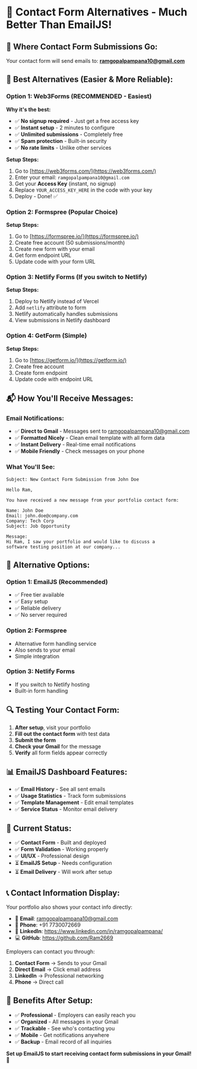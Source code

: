 # 📧 Contact Form Alternatives - Much Better Than EmailJS!

## 🎯 **Where Contact Form Submissions Go:**

Your contact form will send emails to: **ramgopalpampana10@gmail.com**

## 🚀 **Best Alternatives (Easier & More Reliable):**

### **Option 1: Web3Forms (RECOMMENDED - Easiest)**

**Why it's the best:**
- ✅ **No signup required** - Just get a free access key
- ✅ **Instant setup** - 2 minutes to configure
- ✅ **Unlimited submissions** - Completely free
- ✅ **Spam protection** - Built-in security
- ✅ **No rate limits** - Unlike other services

**Setup Steps:**
1. Go to [https://web3forms.com/](https://web3forms.com/)
2. Enter your email: `ramgopalpampana10@gmail.com`
3. Get your **Access Key** (instant, no signup)
4. Replace `YOUR_ACCESS_KEY_HERE` in the code with your key
5. Deploy - Done! ✅

### **Option 2: Formspree (Popular Choice)**

**Setup Steps:**
1. Go to [https://formspree.io/](https://formspree.io/)
2. Create free account (50 submissions/month)
3. Create new form with your email
4. Get form endpoint URL
5. Update code with your form URL

### **Option 3: Netlify Forms (If you switch to Netlify)**

**Setup Steps:**
1. Deploy to Netlify instead of Vercel
2. Add `netlify` attribute to form
3. Netlify automatically handles submissions
4. View submissions in Netlify dashboard

### **Option 4: GetForm (Simple)**

**Setup Steps:**
1. Go to [https://getform.io/](https://getform.io/)
2. Create free account
3. Create form endpoint
4. Update code with endpoint URL

## 📬 **How You'll Receive Messages:**

### **Email Notifications:**
- ✅ **Direct to Gmail** - Messages sent to ramgopalpampana10@gmail.com
- ✅ **Formatted Nicely** - Clean email template with all form data
- ✅ **Instant Delivery** - Real-time email notifications
- ✅ **Mobile Friendly** - Check messages on your phone

### **What You'll See:**
```
Subject: New Contact Form Submission from John Doe

Hello Ram,

You have received a new message from your portfolio contact form:

Name: John Doe
Email: john.doe@company.com
Company: Tech Corp
Subject: Job Opportunity

Message:
Hi Ram, I saw your portfolio and would like to discuss a 
software testing position at our company...
```

## 🚀 **Alternative Options:**

### **Option 1: EmailJS (Recommended)**
- ✅ Free tier available
- ✅ Easy setup
- ✅ Reliable delivery
- ✅ No server required

### **Option 2: Formspree**
- Alternative form handling service
- Also sends to your email
- Simple integration

### **Option 3: Netlify Forms**
- If you switch to Netlify hosting
- Built-in form handling

## 🔍 **Testing Your Contact Form:**

1. **After setup**, visit your portfolio
2. **Fill out the contact form** with test data
3. **Submit the form**
4. **Check your Gmail** for the message
5. **Verify** all form fields appear correctly

## 📊 **EmailJS Dashboard Features:**

- ✅ **Email History** - See all sent emails
- ✅ **Usage Statistics** - Track form submissions
- ✅ **Template Management** - Edit email templates
- ✅ **Service Status** - Monitor email delivery

## 🎯 **Current Status:**

- ✅ **Contact Form** - Built and deployed
- ✅ **Form Validation** - Working properly
- ✅ **UI/UX** - Professional design
- ⏳ **EmailJS Setup** - Needs configuration
- ⏳ **Email Delivery** - Will work after setup

## 📞 **Contact Information Display:**

Your portfolio also shows your contact info directly:
- 📧 **Email**: ramgopalpampana10@gmail.com
- 📱 **Phone**: +91 7730072669
- 🔗 **LinkedIn**: https://www.linkedin.com/in/ramgopalpampana/
- 💻 **GitHub**: https://github.com/Ram2669

Employers can contact you through:
1. **Contact Form** → Sends to your Gmail
2. **Direct Email** → Click email address
3. **LinkedIn** → Professional networking
4. **Phone** → Direct call

## 🌟 **Benefits After Setup:**

- ✅ **Professional** - Employers can easily reach you
- ✅ **Organized** - All messages in your Gmail
- ✅ **Trackable** - See who's contacting you
- ✅ **Mobile** - Get notifications anywhere
- ✅ **Backup** - Email record of all inquiries

**Set up EmailJS to start receiving contact form submissions in your Gmail!** 🚀

